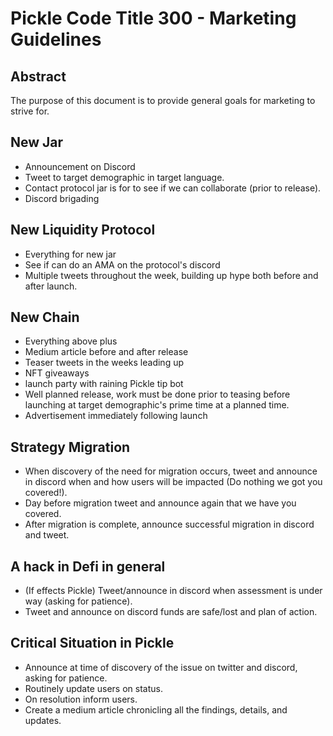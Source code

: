 # Pickle Code Title 300 - Marketing Guidelines

## Abstract
The purpose of this document is to provide general goals for marketing to strive for.

## New Jar
- Announcement on Discord
- Tweet to target demographic in target language.
- Contact protocol jar is for to see if we can collaborate (prior to release).
- Discord brigading

## New Liquidity Protocol
- Everything for new jar
- See if can do an AMA on the protocol's discord
- Multiple tweets throughout the week, building up hype both before and after launch.

## New Chain
- Everything above plus
- Medium article before and after release
- Teaser tweets in the weeks leading up
-  NFT giveaways
-  launch party with raining Pickle tip bot
-  Well planned release, work must be done prior to teasing before launching at target demographic's prime time at a planned time.
-  Advertisement immediately following launch

## Strategy Migration
- When discovery of  the need for migration occurs, tweet and announce in discord when and how users will be impacted (Do nothing we got you covered!).
- Day before migration tweet and announce again that we have you covered.
- After migration is complete, announce successful migration in discord and tweet.

## A hack in Defi in general
- (If effects Pickle) Tweet/announce in discord when assessment is under way (asking for patience).
- Tweet and announce on discord funds are safe/lost and plan of action.

## Critical Situation in Pickle
- Announce at time of discovery of the issue on twitter and discord, asking for patience.
- Routinely update users on status.
- On resolution inform users.
- Create a medium article chronicling all the findings, details, and updates.
